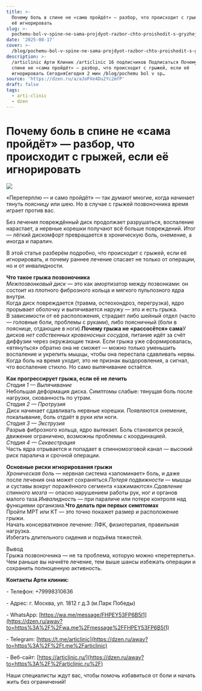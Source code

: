 ```yaml
---
title: >-
  Почему боль в спине не «сама пройдёт» — разбор, что происходит с грыжей, если
  её игнорировать
slug: >-
  pochemu-bol-v-spine-ne-sama-projdyot-razbor-chto-proishodit-s-gryzhej-esli-eyo-i
date: '2025-08-17'
cover: >-
  /blog/pochemu-bol-v-spine-ne-sama-projdyot-razbor-chto-proishodit-s-gryzhej-esli-eyo-i/cover.jpg
description: >-
  /articlinic Арти Клиник /articlinic 16 подписчиков Подписаться Почему боль в
  спине не «сама пройдёт» — разбор, что происходит с грыжей, если её
  игнорировать СегодняСегодня 2 мин /blog/pochemu bol v sp…
source: 'https://dzen.ru/a/aJoFVe4Du2Yc2mfP'
draft: false
tags:
  - arti-clinic
  - dzen
---
```


# Почему боль в спине не «сама пройдёт» — разбор, что происходит с грыжей, если её игнорировать

![](/blog/pochemu-bol-v-spine-ne-sama-projdyot-razbor-chto-proishodit-s-gryzhej-esli-eyo-i/img-0.jpg)

«Перетерплю — и само пройдёт» — так думают многие, когда начинает тянуть поясницу или шею. Но в случае с грыжей позвоночника время играет против вас.

Без лечения повреждённый диск продолжает разрушаться, воспаление нарастает, а нервные корешки получают всё больше повреждений. Итог — лёгкий дискомфорт превращается в хроническую боль, онемение, а иногда и паралич.

  
В этой статье разберём подробно, что происходит с грыжей, если её игнорировать, и почему раннее лечение спасает не только от операции, но и от инвалидности.  
  
**Что такое грыжа позвоночника**  
_Межпозвонковый диск_ — это как амортизатор между позвонками: он состоит из плотного фиброзного кольца и мягкого пульпозного ядра внутри.  
Когда диск повреждается (травма, остеохондроз, перегрузка), ядро прорывает оболочку и выпячивается наружу — это и есть грыжа.  
В зависимости от её расположения, страдает либо шейный отдел (часто — головные боли, проблемы с руками), либо поясничный (боли в пояснице, отдающие в ноги).**Почему грыжа не «рассосётся» сама**У дисков _нет собственных кровеносных сосудов_, питание идёт за счёт диффузии через окружающие ткани. Если грыжа уже сформировалась, «втянуться» обратно она не сможет — можно только уменьшить воспаление и укрепить мышцы, чтобы она перестала сдавливать нервы.  
Когда боль на время уходит, это не признак выздоровления, а сигнал, что воспаление стихло. Но само выпячивание остаётся.  
  
**Как прогрессирует грыжа, если её не лечить**  
_Стадия 1 — Выпячивание_  
Небольшая деформация диска. Симптомы слабые: тянущая боль после нагрузки, скованность по утрам.  
_Стадия 2 — Протрузия_  
Диск начинает сдавливать нервные корешки. Появляются онемение, покалывание, боль отдаёт в руки или ноги.  
_Стадия 3 — Экструзия_  
Разрыв фиброзного кольца, ядро вытекает. Боль становится резкой, движение ограничено, возможны проблемы с координацией.  
_Стадия 4 — Секвестрация_  
Часть ядра отрывается и попадает в спинномозговой канал — высокий риск паралича и срочной операции.  
  
**Основные риски игнорирования грыжи**  
_Хроническая боль_ — нервная система «запоминает» боль, и даже после лечения она может сохраняться._Потеря подвижности_ — мышцы и суставы вокруг поражённого сегмента «зажимаются»._Сдавление спинного мозга_ — опасно нарушением работы рук, ног и органов малого таза._Инвалидность_ — при параличе или потере контроля над функциями организма.**Что делать при первых симптомах**  
Пройти МРТ или КТ — это точно покажет размер и расположение грыжи.  
Начать консервативное лечение: ЛФК, физиотерапия, правильная нагрузка.  
Избегать длительного сидения и подъёма тяжестей.  
  
Вывод  
Грыжа позвоночника — не та проблема, которую можно «перетерпеть». Чем раньше вы начнёте лечение, тем выше шансы избежать операции и сохранить полноценную активность.  
  
**Контакты Арти клиник:**

\- Телефон: +79998310636

\- Адрес: г. Москва, ул. 1812 г д.3 (м.Парк Победы)

\- WhatsApp: [https://wa.me/message/FHPEY53FP6B5I1](https://dzen.ru/away?to=https%3A%2F%2Fwa.me%2Fmessage%2FFHPEY53FP6B5I1)

\- Telegram: [https://t.me/articlinic](https://dzen.ru/away?to=https%3A%2F%2Ft.me%2Farticlinic)

\- Веб-сайт: [https://articlinic.ru/](https://dzen.ru/away?to=https%3A%2F%2Farticlinic.ru%2F)

Наши специалисты ждут вас, чтобы помочь избавиться от боли и начать жить без ограничений!